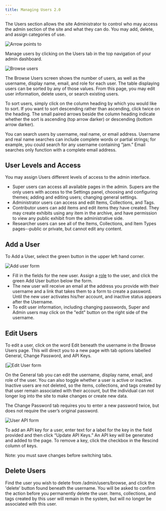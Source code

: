 ```yaml
---
title: Managing Users 2.0
---
```


The Users section allows the site Administrator to control who may access the admin section of the site and what they can do. You may add, delete, and assign categories of use.

![Arrow points to ](../doc_files/Usersnav.png)

Manage users by clicking on the Users tab in the top navigation of your admin dashboard.

![Browse users](../doc_files/Usersbrowse.png)

The Browse Users screen shows the number of users, as well as the
username, display name, email, and role for each user. The table
displaying users can be sorted by any of those values. From this page, you may edit user information, delete users, or search existing users.

To sort users, simply click on the column heading by which you would like to sort. If you want to sort descending rather than ascending, click twice on the heading. The small paired arrows beside the column heading indicate whether the sort is ascending (top arrow darker) or descending (bottom arrow darker).

You can search users by username, real name, or email address. Username and real name searches can include complete words or partial strings; for example, you could search for any username containing “jam.” Email searches only function with a complete email address.

User Levels and Access
------------------------------------------------------------

You may assign Users different levels of access to the admin interface.

-   Super users can access all available pages in the admin. Supers are the only users with access to the Settings panel, choosing and configuring themes; adding and editing users; changing general settings.
-   Administrator users can access and edit Items, Collections, and Tags.
-   Contributor users can add items and edit items they have created. They may create exhibits using any item in the archive, and have permission to view any public exhibit from the administrative side.
-   Researcher users can see all of the Items, Collections, and Item Types pages--public or private, but cannot edit any content.

Add a User
-------------------------------------------------------------

To Add a User, select the green button in the upper left hand corner.

![Add user form](../doc_files/Usersaddnew.png)


-   Fill in the fields for the new user. Assign a [role](/User_Roles.md) to the user, and click the green Add User button below the form. 
-   The new user will receive an email at the address you provide with their username and a link that takes them to a form to create a password. Until the new user activates his/her account, and inactive status appears after the Username.
-   To edit user information, including changing passwords, Super and Admin users may click on the "edit" button on the right side of the username.

Edit Users
----------------------------------------------------------------
To edit a user, click on the word Edit beneath the username in the Browse Users page. This will direct you to a new page with tab options labelled General, Change Password, and API Keys.

[![Edit User form](../doc_files/UserEdit.png)

On the General tab you can edit the username, display name, email, and role of the user. You can also toggle whether a user is active or inactive. Inactive users are not deleted, so the items, collections, and tags created by that user remain associated with their account, but the individual can not longer log into the site to make changes or create new data.

The Change Password tab requires you to enter a new password twice, but does not require the user’s original password.

![User API form](../doc_files/Usapi.png)

To add an API key for a user, enter text for a label for the key in the field provided and then click “Update API Keys.” An API key will be generated and added to the page. To remove a key, click the checkbox in the Rescind column of keys.

Note: you must save changes before switching tabs.

Delete Users
----------------------------------------------------------------

Find the user you wish to delete from /admin/users/browse, and click the 'delete' button found beneath the username. You will be asked to confirm the action before you permanently delete the user. Items, collections, and tags created by this user will remain in the system, but will no longer be associated with this user.
